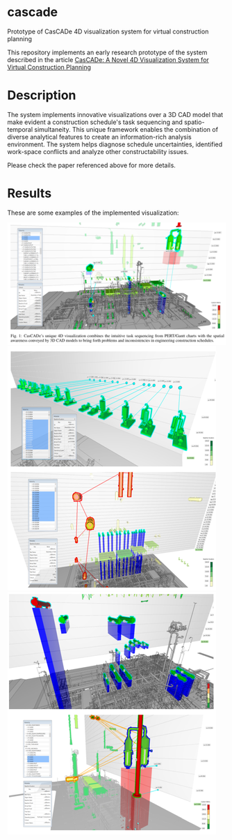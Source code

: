 # cascade
Prototype of CasCADe 4D visualization system for virtual construction planning

This repository implements an early research prototype of the system described in the article [CasCADe: A Novel 4D Visualization System for Virtual Construction Planning](https://ieeexplore.ieee.org/document/8019847)

# Description

The system implements innovative visualizations over a 3D CAD model that make evident a construction schedule's task sequencing and spatio-temporal simultaneity. This unique framework enables the combination of diverse analytical features to create an information-rich analysis environment. The system helps diagnose schedule uncertainties, identified work-space conflicts and analyze other constructability issues.

Please check the paper referenced above for more details.

# Results

These are some examples of the implemented visualization:

![fig1](https://github.com/potato3d/cascade/blob/main/imgs/fig1.png "Overview")
![fig2](https://github.com/potato3d/cascade/blob/main/imgs/fig2.png "Case 1")
![fig3](https://github.com/potato3d/cascade/blob/main/imgs/fig3.png "Case 2")